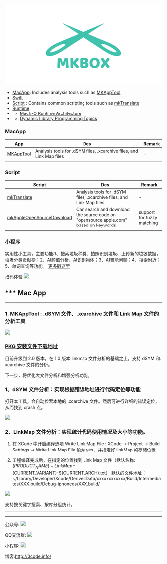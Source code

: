 
![](./source/icon_mkbox.png)

- [MacApp](./macApp/README.md): Includes analysis tools such as [MKAppTool](https://github.com/mythkiven/mkBox/releases/tag/MKAppTool)
- [Swift](./swift)
- [Script](./script) : Contains common scripting tools such as [mkTranslate](https://github.com/mythkiven/mkTranslate)
- [Runtime](./runtime)
- -  [Mach-O Runtime Architecture](./runtime/Mach-ORuntimeArchitecture.pdf)
- -  [Dynamic Library Programming Topics](./runtime/DynamicLibraryProgrammingTopics.pdf)

### MacApp

| App | Des | Remark |
| --- | --- | --- |
| [MKAppTool](https://github.com/mythkiven/mkBox/releases/tag/MKAppTool) | Analysis tools for .dSYM files, .xcarchive files, and Link Map files | - |
|  |  |  |

### Script

| Script | Des | Remark |
| --- | --- | --- |
| [mkTranslate](https://github.com/mythkiven/mkTranslate) | Analysis tools for .dSYM files, .xcarchive files, and Link Map files | - |
| [mkAppleOpenSourceDownload](https://github.com/mythkiven/mkAppleOpenSourceDownload) |  Can search and download the source code on "opensource.apple.com" based on keywords | support for fuzzy matching |
| | | |


### 小程序

实用性小工具，主要功能:1、搜索垃圾种类、拍照识别垃圾、上传新的垃圾数据，垃圾分类贡献榜；2、AI颜值分析、AI识别物体；3、AI智能闲聊；4、搜索附近；5、单词查询等功能。
[更多戳这里](./js/REAFME.md)

扫码体验
![](https://github.com/mythkiven/tmp/raw/master/resource/img/wechat/%E5%AE%9E%E7%94%A8%E6%80%A7%E5%B0%8F%E5%B7%A5%E5%85%B7.png)



*** Mac App
------
___


### 1. MKAppTool : .dSYM 文件、.xcarchive 文件和 Link Map 文件的分析工具


![](https://github.com/mythkiven/MKAppTool/blob/master/MKAppTool/MKLinkMap/Assets.xcassets/AppIcon.appiconset/icon512.png)

### [PKG 安装文件下载地址](https://github.com/mythkiven/mkBox/releases/tag/MKAppTool)
目前升级到 2.0 版本，在 1.0 版本 linkmap 文件分析的基础之上，支持 dSYM 和. xcarchive 文件的分析。

下一步，将优化大文件分析和增强分析功能。

### 1、dSYM 文件分析：实现根据错误地址进行代码定位等功能

打开本工具，会自动检索本地的 .xcarchive 文件。然后可进行详细的错误定位，从而找到 crash 点。

![](https://raw.githubusercontent.com/mythkiven/mkBox/master/source/dsym8945878483.png)

### 2、LinkMap 文件分析：实现统计代码使用情况及大小等功能。

1. 在 XCode 中开启编译选项 Write Link Map File : XCode -> Project -> Build Settings ->  Write Link Map File 设为 yes，并指定好 linkMap 的存储位置

2. 工程编译完成后，在指定的位置找到 Link Map 文件（默认名称:$(PRODUCT_NAME)-LinkMap-$(CURRENT_VARIANT)-$(CURRENT_ARCH).txt）
默认的文件地址：~/Library/Developer/Xcode/DerivedData/xxxxxxxxxxxx/Build/Intermediates/XXX.build/Debug-iphoneos/XXX.build/

![](https://raw.githubusercontent.com/mythkiven/mkBox/master/source/linkmap03445423.png)

支持按关键字搜索、按库分组统计。




* * *
- - -

公众号:
![](https://github.com/mythkiven/tmp/raw/master/resource/img/wechat/%E5%85%AC%E4%BC%97%E5%8F%B7.png)

QQ交流群: 
![](https://github.com/mythkiven/tmp/raw/master/resource/img/wechat/qq%E7%BE%A4.jpg)

小程序:
![](https://github.com/mythkiven/tmp/raw/master/resource/img/wechat/%E5%AE%9E%E7%94%A8%E6%80%A7%E5%B0%8F%E5%B7%A5%E5%85%B7.png)

博客:http://3code.info/
